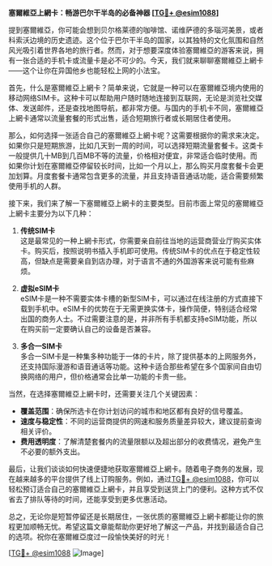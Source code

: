 **塞爾維亞上網卡：畅游巴尔干半岛的必备神器 [[TG💪+ @esim1088](https://t.me/s/esim1088)]**

提到塞爾維亞，你可能会想到贝尔格莱德的咖啡馆、诺维萨德的多瑙河美景，或者科索沃边境的历史遗迹。这个位于巴尔干半岛的国家，以其独特的文化氛围和自然风光吸引着世界各地的旅行者。然而，对于想要深度体验塞爾維亞的游客来说，拥有一张合适的手机卡或流量卡是必不可少的。今天，我们就来聊聊塞爾維亞上網卡——这个让你在异国他乡也能轻松上网的小法宝。

首先，什么是塞爾維亞上網卡？简单来说，它就是一种可以在塞爾維亞境内使用的移动网络SIM卡。这种卡可以帮助用户随时随地连接到互联网，无论是浏览社交媒体、发送邮件，还是查找地图导航，都非常方便。与国内的手机卡不同，塞爾維亞上網卡通常以流量套餐的形式出售，适合短期旅行者或长期居住者使用。

那么，如何选择一张适合自己的塞爾維亞上網卡呢？这需要根据你的需求来决定。如果你只是短期旅游，比如几天到一周的时间，可以选择短期流量套餐卡。这类卡一般提供几十MB到几百MB不等的流量，价格相对便宜，非常适合临时使用。而如果你计划在塞爾維亞停留较长时间，比如一个月以上，那么购买月度套餐卡会更加划算。月度套餐卡通常包含更多的流量，并且支持语音通话功能，适合需要频繁使用手机的人群。

接下来，我们来了解一下塞爾維亞上網卡的主要类型。目前市面上常见的塞爾維亞上網卡主要分为以下几种：

1. **传统SIM卡**  
   这是最常见的一种上網卡形式，你需要亲自前往当地的运营商营业厅购买实体卡。购买后，按照说明书插入手机即可使用。传统SIM卡的优点在于稳定性较高，但缺点是需要亲自到店办理，对于语言不通的外国游客来说可能有些麻烦。

2. **虚拟eSIM卡**  
   eSIM卡是一种不需要实体卡槽的新型SIM卡，可以通过在线注册的方式直接下载到手机中。eSIM卡的优势在于无需更换实体卡，操作简便，特别适合经常出国的商务人士。不过需要注意的是，并非所有手机都支持eSIM功能，所以在购买前一定要确认自己的设备是否兼容。

3. **多合一SIM卡**  
   多合一SIM卡是一种集多种功能于一体的卡片，除了提供基本的上网服务外，还支持国际漫游和语音通话等功能。这种卡适合那些希望在多个国家间自由切换网络的用户，但价格通常会比单一功能的卡贵一些。

当然，在选择塞爾維亞上網卡时，还需要关注几个关键因素：

- **覆盖范围**：确保所选卡在你计划访问的城市和地区都有良好的信号覆盖。
- **速度与稳定性**：不同的运营商提供的网速和服务质量差异较大，建议提前查询相关评价。
- **费用透明度**：了解清楚套餐内的流量限额以及超出部分的收费情况，避免产生不必要的额外支出。

最后，让我们谈谈如何快速便捷地获取塞爾維亞上網卡。随着电子商务的发展，现在越来越多的平台提供了线上订购服务。例如，通过[TG💪+ @esim1088](https://t.me/s/esim1088)，你可以轻松预订适合自己的塞爾維亞上網卡，并且享受到送货上门的便利。这种方式不仅省去了排队等待的时间，还能享受到更多优惠活动。

总之，无论你是短暂停留还是长期居住，一张优质的塞爾維亞上網卡都能让你的旅程更加顺畅无忧。希望这篇文章能帮助你更好地了解这一产品，并找到最适合自己的选项。祝你在塞爾維亞度过一段愉快美好的时光！

[[TG💪+ @esim1088](https://t.me/s/esim1088) ![Image](https://i.postimg.cc/4NQfJmqS/Snipaste-2025-05-13-00-14-12.png)]